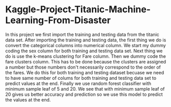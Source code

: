 # Kaggle-Project-Titanic-Machine-Learning-From-Disaster

In this project we first import the training and testing data from the titanic data set. After importing the training and testing
data, the first thing we do is convert the categorical columns into numerical column. We start my dummy coding the sex column
for both training and testing data set. Next thing we do is use the k-means clustering for Fare column. Then we dummy code 
the fare clusters column. This has to be done because the clusters are assigned a number but those numbers don't necessarily 
correspond to the order of the fares. We do this for both training and testing dataset becuase we need to have same number of 
colums for both training and testing data set to predict values at the end. 
Finally we use random forest classifier with minimum sample leaf of 5 and 20. We see that with minimum sample leaf of 20 gives
us better accuracy and prediction so we use this model to predict the values at the end. 
